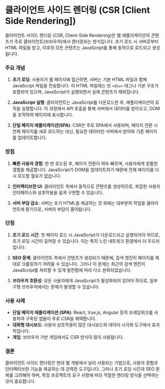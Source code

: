 # 클라이언트 사이드 렌더링 (CSR [Client Side Rendering])

클라이언트 사이드 렌더링 (CSR, Client-Side Rendering)은 웹 애플리케이션의 콘텐츠가 주로 클라이언트(브라우저)에서 렌더링되는 방식입니다. 초기 로드 시 서버로부터 HTML 파일을 받고, 이후의 모든 콘텐츠는 JavaScript를 통해 동적으로 로드되고 생성됩니다.

### 주요 개념

1. **초기 로딩**: 사용자가 웹 페이지에 접근하면, 서버는 기본 HTML 파일과 함께 JavaScript 파일을 전송합니다. 이 HTML 파일에는 빈 `<div>` 태그나 기본 구조가 포함되어 있으며, JavaScript가 실행되면서 실제 콘텐츠가 채워집니다.

2. **JavaScript 실행**: 클라이언트는 JavaScript를 다운로드한 후, 애플리케이션의 로직을 실행합니다. 이 과정에서 API 호출을 통해 서버에서 데이터를 받아오고, DOM을 조작하여 페이지에 표시합니다.

3. **단일 페이지 애플리케이션(SPA)**: CSR은 주로 SPA에서 사용되며, 페이지 전환 시 전체 페이지를 새로 로드하는 대신, 필요한 데이터만 서버에서 받아와 기존 페이지를 업데이트합니다.

### 장점

1. **빠른 사용자 경험**: 한 번 로드된 후, 페이지 전환이 매우 빠르며, 사용자에게 원활한 경험을 제공합니다. JavaScript가 DOM을 업데이트하기 때문에 전체 페이지를 다시 로드할 필요가 없습니다.

2. **인터랙티브한 UI**: 클라이언트 측에서 동적으로 콘텐츠를 생성하므로, 복잡한 사용자 인터페이스와 상호작용을 쉽게 구현할 수 있습니다.

3. **서버 부담 감소**: 서버는 초기 HTML을 제공하는 것 외에는 대부분의 작업을 클라이언트에 맡기므로, 서버의 부담이 줄어듭니다.

### 단점

1. **초기 로드 시간**: 첫 페이지 로드 시 JavaScript가 다운로드되고 실행되어야 하므로, 초기 로딩 시간이 길어질 수 있습니다. 이는 특히 느린 네트워크 환경에서 더 두드러집니다.

2. **SEO 문제**: 클라이언트 측에서 콘텐츠가 생성되기 때문에, 검색 엔진이 페이지를 제대로 크롤링하기 어려울 수 있습니다. 그러나 이 문제는 최근의 검색 엔진이 JavaScript를 처리할 수 있게 발전함에 따라 다소 완화되었습니다.

3. **브라우저 호환성**: 모든 사용자에게 JavaScript가 활성화되어 있어야 하므로, 일부 구형 브라우저에서는 문제가 발생할 수 있습니다.

### 사용 사례

- **단일 페이지 애플리케이션 (SPA)**: React, Vue.js, Angular 등의 프레임워크를 사용하여 구축된 앱들이 주로 CSR을 채택합니다.
- **대화형 대시보드**: 사용자 상호작용이 많은 대시보드와 데이터 시각화 도구에서 효과적입니다.
- **게임**: 브라우저 기반 게임에서도 CSR 방식이 많이 사용됩니다.

### 결론

클라이언트 사이드 렌더링은 현대 웹 개발에서 널리 사용되는 기법으로, 사용자 경험과 인터랙티브한 기능을 제공하는 데 강력한 도구입니다. 그러나 초기 로딩 시간과 SEO 문제를 고려해야 하며, 특정 프로젝트의 요구 사항에 따라 적절한 렌더링 방식을 선택하는 것이 중요합니다.